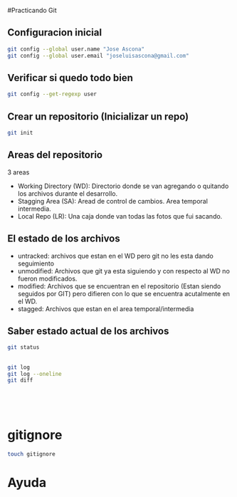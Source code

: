 #Practicando Git

## Configuracion inicial

```sh
git config --global user.name "Jose Ascona"
git config --global user.email "joseluisascona@gmail.com"
```

## Verificar si quedo todo bien
```sh
git config --get-regexp user
```

## Crear un repositorio (Inicializar un repo)
```sh
git init
```

## Areas del repositorio

3 areas

* Working Directory (WD): Directorio donde se van agregando o quitando los archivos durante el desarrollo.
* Stagging Area (SA): Aread de control de cambios. Area temporal intermedia.
* Local Repo (LR): Una caja donde van todas las fotos que fui sacando. 


## El estado de los archivos
* untracked: archivos que estan en el WD pero git no les esta dando seguimiento
* unmodified: Archivos que git ya esta siguiendo y con respecto al WD no fueron modificados.
* modified: Archivos que se encuentran en el repositorio (Estan siendo seguidos por GIT) pero difieren con lo que se encuentra acutalmente en el WD.
* stagged: Archivos que estan en el area temporal/intermedia

## Saber estado actual de los archivos
```sh
git status
```

## 
```sh
git log
git log --oneline
git diff

```

##
```sh
```

##
```sh
```

# gitignore
```sh
touch gitignore
```


# Ayuda
```sh

```


##
```sh
```
